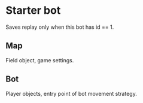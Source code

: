 # Starter bot
Saves replay only when this bot has id == 1.

## Map
Field object, game settings.

## Bot
Player objects, entry point of bot movement strategy.
